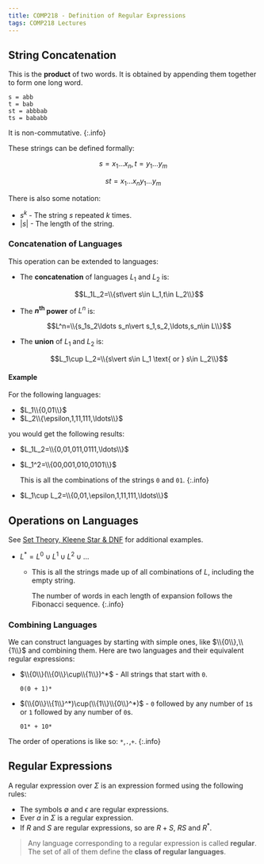 ```yaml
---
title: COMP218 - Definition of Regular Expressions
tags: COMP218 Lectures
---
```

## String Concatenation
This is the **product** of two words. It is obtained by appending them together to form one long word.

```
s = abb
t = bab
st = abbbab
ts = bababb
```

It is non-commutative.
{:.info}

These strings can be defined formally:

$$s=x_1\ldots x_n , t=y_1\ldots y_m$$

$$st=x_1\ldots x_ny_1\ldots y_m$$

There is also some notation:

* $s^k$ - The string $s$ repeated $k$ times.
* $\vert s\vert$ - The length of the string.

### Concatenation of Languages
This operation can be extended to languages:

* The **concatenation** of languages $L_1$ and $L_2$ is:

	$$L_1L_2=\\{st\vert s\in L_1,t\in L_2\\}$$
* The **$n^{\text{th}}$ power** of $L^n$ is:

	$$L^n=\\{s_1s_2\ldots s_n\vert s_1,s_2,\ldots,s_n\in L\\}$$
* The **union** of $L_1$ and $L_2$ is:

	$$L_1\cup L_2=\\{s\vert s\in L_1 \text{ or } s\in L_2\\}$$
	
#### Example
For the following languages:

* $L_1\\{0,01\\}$
* $L_2\\{\epsilon,1,11,111,\ldots\\}$

you would get the following results:

* $L_1L_2=\\{0,01,011,0111,\ldots\\}$
* $L_1^2=\\{00,001,010,0101\\}$
	
	This is all the combinations of the strings `0` and `01`.
	{:.info}
* $L_1\cup L_2=\\{0,01,\epsilon,1,11,111,\ldots\\}$

## Operations on Languages
See [Set Theory, Kleene Star & DNF]({{site.baseurl}}/comp218/tutorials/2021/10/01/1.html) for additional examples.

* $L^*=L^0\cup L^1 \cup L^2\cup\ldots$
	* This is all the strings made up of all combinations of $L$, including the empty string.
	
		The number of words in each length of expansion follows the Fibonacci sequence.
		{:.info}

### Combining Languages
We can construct languages by starting with simple ones, like $\\{0\\},\\{1\\}$ and combining them. Here are two languages and their equivalent regular expressions:

* $\\{0\\}(\\{0\\}\cup\\{1\\})^*$ - All strings that start with `0`.

	```
	0(0 + 1)*
	```
* $(\\{0\\}\\{1\\}^*)\cup(\\{1\\}\\{0\\}^*)$ - `0` followed by any number of `1`s or `1` followed by any number of `0`s.
	
	```
	01* + 10*
	
The order of operations is like so: `*`,`.`,`+`.
{:.info}

## Regular Expressions
A regular expression over $\Sigma$ is an expression formed using the following rules:

* The symbols $\emptyset$ and $\epsilon$ are regular expressions.
* Ever $a$ in $\Sigma$ is a regular expression.
* If $R$ and $S$ are regular expressions, so are $R+S$, $RS$ and $R^*$.

> Any language corresponding to a regular expression is called **regular**. The set of all of them define the **class of regular languages**.
